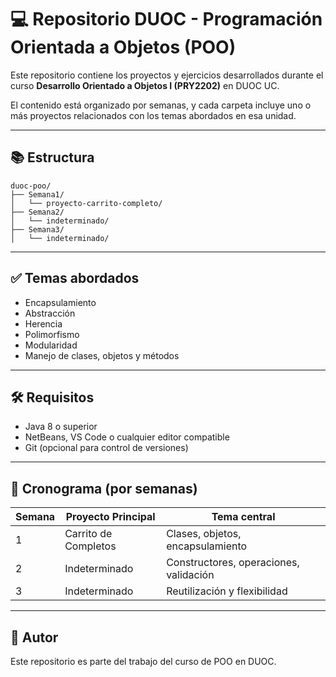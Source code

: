 # 💻 Repositorio DUOC - Programación Orientada a Objetos (POO)

Este repositorio contiene los proyectos y ejercicios desarrollados durante el curso **Desarrollo Orientado a Objetos I (PRY2202)** en DUOC UC.

El contenido está organizado por semanas, y cada carpeta incluye uno o más proyectos relacionados con los temas abordados en esa unidad.

---

## 📚 Estructura

```
duoc-poo/
├── Semana1/
│   └── proyecto-carrito-completo/
├── Semana2/
│   └── indeterminado/
├── Semana3/
│   └── indeterminado/
```

---

## ✅ Temas abordados

- Encapsulamiento
- Abstracción
- Herencia
- Polimorfismo
- Modularidad
- Manejo de clases, objetos y métodos

---

## 🛠 Requisitos

- Java 8 o superior
- NetBeans, VS Code o cualquier editor compatible
- Git (opcional para control de versiones)

---

## 📅 Cronograma (por semanas)

| Semana | Proyecto Principal              | Tema central                        |
|--------|----------------------------------|--------------------------------------|
| 1      | Carrito de Completos             | Clases, objetos, encapsulamiento     |
| 2      | Indeterminado                    | Constructores, operaciones, validación |
| 3      | Indeterminado                    | Reutilización y flexibilidad         |

---

## 📎 Autor

Este repositorio es parte del trabajo del curso de POO en DUOC.

